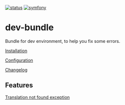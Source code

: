 [![status](https://img.shields.io/badge/status-dev-red.svg)](https://github.com/steevanb/sf2-entity-utils)
[![symfony](https://img.shields.io/badge/symfony-%3E%3D%202.3-blue.svg)](https://symfony.com/)

dev-bundle
==========

Bundle for dev environment, to help you fix some errors.

[Installation](Resources/doc/installation.md)

[Configuration](Resources/doc/configuration.md)

[Changelog](Resources/doc/changelog.md)

Features
--------

[Translation not found exception](Resources/doc/translationNotFoundException.md)
